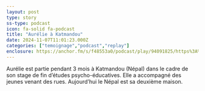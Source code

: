 ```yaml
---
layout: post
type: story
ss-type: podcast
icon: fa-solid fa-podcast
title: "Aurélie à Katmandou"
date: 2024-11-07T11:01:23.000Z
categories: ["temoignage","podcast","replay"]
enclosure: https://anchor.fm/s/f48553a0/podcast/play/94091825/https%3A%2F%2Fd3ctxlq1ktw2nl.cloudfront.net%2Fstaging%2F2024-10-7%2F2ce1dcb2-b37e-8c2a-48c8-0a3d1642acd5.mp3
---
```


Aurélie est partie pendant 3 mois à Katmandou (Népal) dans le cadre de son stage de fin d’études psycho-éducatives. Elle a accompagné des jeunes venant des rues. Aujourd’hui le Népal est sa deuxième maison.